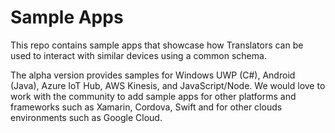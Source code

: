 # Sample Apps

This repo contains sample apps that showcase how Translators can be used to interact with similar devices using a common schema.

The alpha version provides samples for Windows UWP (C#), Android (Java), Azure IoT Hub, AWS Kinesis, and JavaScript/Node. We would love to work with  the community to add sample apps for other platforms and frameworks such as Xamarin, Cordova, Swift and for other clouds environments such as Google Cloud. 
